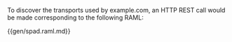
To discover the transports used by example.com, an HTTP REST call 
would be made corresponding to the following RAML: 

{{gen/spad.raml.md}}


